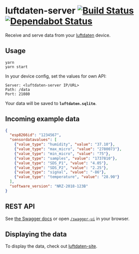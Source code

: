 # luftdaten-server [![Build Status](https://action-badges.now.sh/ffflorian/luftdaten-server)](https://github.com/ffflorian/luftdaten-server/actions/) [![Dependabot Status](https://api.dependabot.com/badges/status?host=github&repo=ffflorian/luftdaten-server)](https://dependabot.com)

Receive and serve data from your [luftdaten](https://luftdaten.info) device.

## Usage

```
yarn
yarn start
```

In your device config, set the values for own API:

```
Server: <luftdaten-server IP/URL>
Path: /data
Port: 21080
```

Your data will be saved to **`luftdaten.sqlite`**.

## Incoming example data

```json
{
  "esp8266id": "1234567",
  "sensordatavalues": [
    {"value_type": "humidity", "value": "37.10"},
    {"value_type": "max_micro", "value": "2780073"},
    {"value_type": "min_micro", "value": "75"},
    {"value_type": "samples", "value": "1737810"},
    {"value_type": "SDS_P1", "value": "4.05"},
    {"value_type": "SDS_P2", "value": "2.25"},
    {"value_type": "signal", "value": "-86"},
    {"value_type": "temperature", "value": "28.90"}
  ],
  "software_version": "NRZ-2018-123B"
}
```

## REST API

See [the Swagger docs](./docs/swagger.md) or open [`/swagger-ui`](http://localhost:21080/swagger-ui) in your browser.

## Displaying the data

To display the data, check out [luftdaten-site](https://github.com/ffflorian/luftdaten-site).
